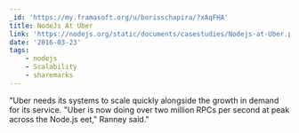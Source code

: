 ```yaml
---
_id: 'https://my.framasoft.org/u/borisschapira/?xAqFHA'
title: NodeJs At Uber
link: 'https://nodejs.org/static/documents/casestudies/Nodejs-at-Uber.pdf'
date: '2016-03-23'
tags:
    - nodejs
    - Scalability
    - sharemarks
---
```


<div class="markdown"><p>&quot;Uber needs its systems to scale quickly alongside the growth in demand for its service. &quot;Uber is now doing over two million RPCs per second at peak across the Node.js  eet,&quot; Ranney said.&quot;
</p></div>
